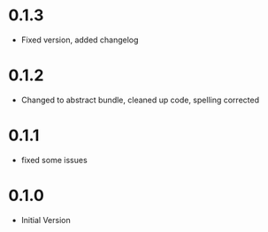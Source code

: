 # 0.1.3
- Fixed version, added changelog

# 0.1.2
- Changed to abstract bundle, cleaned up code, spelling corrected

# 0.1.1
- fixed some issues

# 0.1.0
- Initial Version
